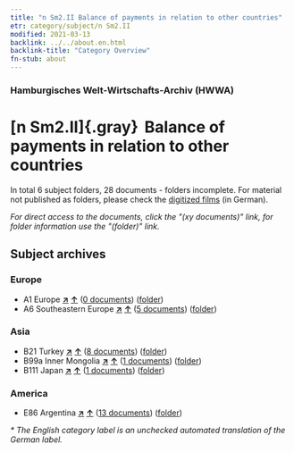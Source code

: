 ```yaml
---
title: "n Sm2.II Balance of payments in relation to other countries"
etr: category/subject/n Sm2.II
modified: 2021-03-13
backlink: ../../about.en.html
backlink-title: "Category Overview"
fn-stub: about
---
```


### Hamburgisches Welt-Wirtschafts-Archiv (HWWA)
# [n Sm2.II]{.gray}&#8201; Balance of payments in relation to other countries&#160; 





In total 6 subject folders, 28 documents - folders incomplete.
For material not published as folders, please check the [digitized films](/film/h1_sh) (in German).

_For direct access to the documents, click the "(xy documents)" link, for folder information use the "(folder)" link._

## Subject archives



### Europe

- A1 Europe [**&nearr;**](../../../geo/i/140892/about.en.html "Europe (all folders)") [**&uarr;**](../../../geo/about.en.html#A1 "Country category system") (<a href="https://pm20.zbw.eu/dfgview/sh/140892,145777" title="about: Europe : Balance of payments in relation to other countries" target="_blank">0 documents</a>) ([folder](http://purl.org/pressemappe20/folder/sh/140892,145777))
- A6 Southeastern Europe [**&nearr;**](../../../geo/i/140900/about.en.html "Southeastern Europe (all folders)") [**&uarr;**](../../../geo/about.en.html#A6 "Country category system") (<a href="https://pm20.zbw.eu/dfgview/sh/140900,145777" title="about: Southeastern Europe : Balance of payments in relation to other countries" target="_blank">5 documents</a>) ([folder](http://purl.org/pressemappe20/folder/sh/140900,145777))

### Asia

- B21 Turkey [**&nearr;**](../../../geo/i/141111/about.en.html "Turkey (all folders)") [**&uarr;**](../../../geo/about.en.html#B21 "Country category system") (<a href="https://pm20.zbw.eu/dfgview/sh/141111,145777" title="about: Turkey : Balance of payments in relation to other countries" target="_blank">8 documents</a>) ([folder](http://purl.org/pressemappe20/folder/sh/141111,145777))
- B99a Inner Mongolia [**&nearr;**](../../../geo/i/141264/about.en.html "Inner Mongolia (all folders)") [**&uarr;**](../../../geo/about.en.html#B99a "Country category system") (<a href="https://pm20.zbw.eu/dfgview/sh/141264,145777" title="about: Inner Mongolia : Balance of payments in relation to other countries" target="_blank">1 documents</a>) ([folder](http://purl.org/pressemappe20/folder/sh/141264,145777))
- B111 Japan [**&nearr;**](../../../geo/i/141272/about.en.html "Japan (all folders)") [**&uarr;**](../../../geo/about.en.html#B111 "Country category system") (<a href="https://pm20.zbw.eu/dfgview/sh/141272,145777" title="about: Japan : Balance of payments in relation to other countries" target="_blank">1 documents</a>) ([folder](http://purl.org/pressemappe20/folder/sh/141272,145777))

### America

- E86 Argentina [**&nearr;**](../../../geo/i/141692/about.en.html "Argentina (all folders)") [**&uarr;**](../../../geo/about.en.html#E86 "Country category system") (<a href="https://pm20.zbw.eu/dfgview/sh/141692,145777" title="about: Argentina : Balance of payments in relation to other countries" target="_blank">13 documents</a>) ([folder](http://purl.org/pressemappe20/folder/sh/141692,145777))


_* The English category label is an unchecked automated translation of the German label._

